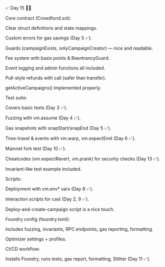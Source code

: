 ✅ Day 15 🌱🌱

Core contract (Crowdfund.sol):

Clear struct definitions and state mappings.

Custom errors for gas savings (Day 5 ✅).

Guards (campaignExists, onlyCampaignCreator) — nice and readable.

Fee system with basis points & ReentrancyGuard.

Event logging and admin functions all included.

Pull-style refunds with call (safer than transfer).

getActiveCampaigns() implemented properly.

Test suite:

Covers basic tests (Day 3 ✅).

Fuzzing with vm.assume (Day 4 ✅).

Gas snapshots with snapStart/snapEnd (Day 5 ✅).

Time-travel & events with vm.warp, vm.expectEmit (Day 6 ✅).

Mainnet fork test (Day 10 ✅).

Cheatcodes (vm.expectRevert, vm.prank) for security checks (Day 13 ✅).

Invariant-like test example included.

Scripts:

Deployment with vm.env* vars (Day 8 ✅).

Interaction scripts for cast (Day 2, 9 ✅).

Deploy-and-create-campaign script is a nice touch.

Foundry config (foundry.toml):

Includes fuzzing, invariants, RPC endpoints, gas reporting, formatting.

Optimizer settings + profiles.

CI/CD workflow:

Installs Foundry, runs tests, gas report, formatting, Slither (Day 11 ✅).

